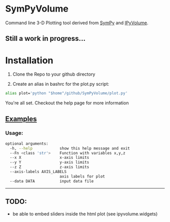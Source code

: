# SymPyVolume
Command line 3-D Plotting tool derived from [SymPy](https://www.sympy.org/en/index.html) and [IPyVolume](https://ipyvolume.readthedocs.io/en/latest/).

## Still a work in progress...


# Installation

1. Clone the Repo to your github directory 

2. Create an alias in bashrc for the plot.py script:

```bash
alias plot='python "$home"/github/SymPyVolume/plot.py'
```

You're all set. Checkout the help page for more information


## [Examples]()


### Usage:

```bash
optional arguments:
  -h, --help            show this help message and exit
  --Fn <class 'str'>    Function with variables x,y,z
  --x X                 x-axis limits
  --y Y                 y-axis limits
  --z Z                 z-axis limits
  --axis-labels AXIS_LABELS
                        axis labels for plot
  --data DATA           input data file
```



------------------


## TODO:

- be able to embed sliders inside the html plot (see ipyvolume.widgets)


